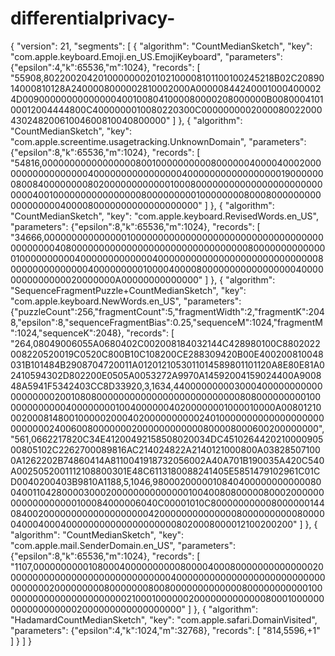 # differentialprivacy-
{ "version": 21, "segments": [ { "algorithm": "CountMedianSketch", "key": "com.apple.keyboard.Emoji.en_US.EmojiKeyboard", "parameters": {"epsilon":4,"k":65536,"m":1024}, "records": [ "55908,802200204201000000020102100008101100100245218B02C2089014000810128A2400008000002810002000A000008442400010004000024D009000000000000004001008041000080000208000000B008000410100012004444800C4000000010080220300C000000000200008002200043024820061004600810040800000" ] }, { "algorithm": "CountMedianSketch", "key": "com.apple.screentime.usagetracking.UnknownDomain", "parameters": {"epsilon":8,"k":65536,"m":1024}, "records": [ "54816,0000000000000000080010000000000800000040000400020000000000000000040000000000000000400000000000000000190000000800840000000080200000000000010008000000000000000000000000000400100000000000000008000000000100000000800080000000000000000004000080000000000000000000" ] }, { "algorithm": "CountMedianSketch", "key": "com.apple.keyboard.RevisedWords.en_US", "parameters": {"epsilon":8,"k":65536,"m":1024}, "records": [ "34666,0000000000000001000000000000000000000000000000000000000000040800000000000000000000000000000000800000000000000100000000004000000000000040000000000000000000000000000080000000000000040000000001000040000800000000000000000400000000000000020000000A00000000000000" ] }, { "algorithm": "SequenceFragmentPuzzle+CountMedianSketch", "key": "com.apple.keyboard.NewWords.en_US", "parameters": {"puzzleCount":256,"fragmentCount":5,"fragmentWidth":2,"fragmentK":2048,"epsilon":8,"sequenceFragmentBias":0.25,"sequenceM":1024,"fragmentM":1024,"sequenceK":2048}, "records": [ "264,08049006055A0680402C002008184032144C428980100C8802022008220520019C0520C800B10C108200CE288309420B00E400200810048031B101484B2908704720011A0120121053011014589801101120A8E80E81A02410594302D802200E0505A0053272A9970A14592004159024400A900848A5941F5342403CC8D33920,3,1634,4400000000030004000000000000000000020010808000000000000000000000000008080000000001000000000000400000000100400000040200000001000010000A00801210002000814800100000200040200000000002401000000000000000000000000002400600800000002000000000000800008000600200000000", "561,0662217820C34E41200492158508020034DC451026442021000090500805102C2262700089816AC214024822A2140121000800A038285071000A1262202B74860414A8110041918732056002A40A701B190035A420C540A0025052001112108800301E48C6113180088241405E5851479102961C01CD0040200403B9810A1188,5,1046,98000200000108404000000000000800400110428000030002000000000000001004008080000080002000000000000000000100084000006040C00001010C8000000000080000001440840020000000000000000000420000000000000080000000000800000400040004000000000000000000008020008000012100200200" ] }, { "algorithm": "CountMedianSketch", "key": "com.apple.mail.SenderDomain.en_US", "parameters": {"epsilon":8,"k":65536,"m":1024}, "records": [ "1107,0000000000108000400000000008000040008000000000000002000000000000000000000000000000400000000000000000000000000000000002000000000800000008008000000000000080000000000010000000000000000000000021000100000020000000000000800010000000000000000002000000000000000000" ] }, { "algorithm": "HadamardCountMedianSketch", "key": "com.apple.safari.DomainVisited", "parameters": {"epsilon":4,"k":1024,"m":32768}, "records": [ "814,5596,+1" ] } ] }
